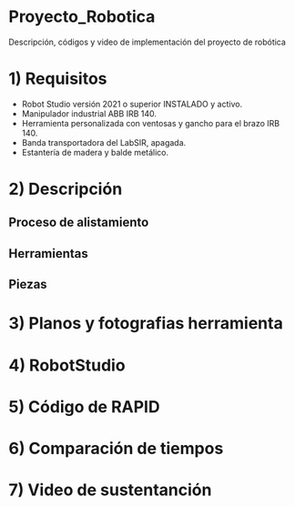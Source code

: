 # Proyecto_Robotica
Descripción, códigos y video de implementación del proyecto de robótica 


# 1) Requisitos

- Robot Studio versión 2021 o superior INSTALADO y activo.
- Manipulador industrial ABB IRB 140.
- Herramienta personalizada con ventosas y gancho para el brazo IRB 140.
- Banda transportadora del LabSIR, apagada.
- Estantería de madera y balde metálico.

# 2) Descripción

## Proceso de alistamiento
## Herramientas
## Piezas

# 3) Planos y fotografias herramienta

# 4) RobotStudio

# 5) Código de RAPID

# 6) Comparación de tiempos

# 7) Video de sustentanción


